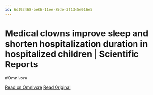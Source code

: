 ```yaml
---
id: 6d393468-be86-11ee-85de-3f1345e016e5
---
```


# Medical clowns improve sleep and shorten hospitalization duration in hospitalized children | Scientific Reports
#Omnivore

[Read on Omnivore](https://omnivore.app/me/medical-clowns-improve-sleep-and-shorten-hospitalization-duratio-18d547d2548)
[Read Original](https://www.nature.com/articles/s41598-024-52943-2)

